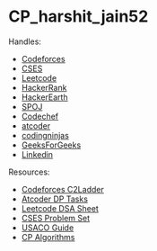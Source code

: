 # CP_harshit_jain52
Handles:
- [Codeforces](https://codeforces.com/profile/harshit_jain52)
- [CSES](https://cses.fi/user/163510)
- [Leetcode](https://leetcode.com/harshit_jain52/)
- [HackerRank](https://www.hackerrank.com/harshitjain0502?hr_r=1)
- [HackerEarth](https://www.hackerearth.com/@harshitjain0502)
- [SPOJ](https://www.spoj.com/users/harshit_jain52/)
- [Codechef](https://www.codechef.com/users/harshit_jain52)
- [atcoder](https://atcoder.jp/users/harshit_jain52)
- [codingninjas](https://www.codingninjas.com/studio/profile/8582763e-05e0-493c-8d8c-6e05f9b20a52)
- [GeeksForGeeks](https://auth.geeksforgeeks.org/user/harshit_jain52)
- [Linkedin](https://www.linkedin.com/in/harshit-jain-4081a0256/)

Resources:
- [Codeforces C2Ladder](https://c2-ladders.com/)
- [Atcoder DP Tasks](https://atcoder.jp/contests/dp/tasks)
- [Leetcode DSA Sheet](https://takeuforward.org/strivers-a2z-dsa-course/strivers-a2z-dsa-course-sheet-2/)
- [CSES Problem Set](https://cses.fi/problemset/)
- [USACO Guide](https://usaco.guide/)
- [CP Algorithms](https://cp-algorithms.com/)